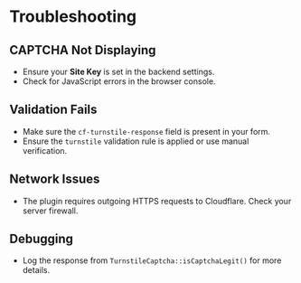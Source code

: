 # Troubleshooting

## CAPTCHA Not Displaying

- Ensure your **Site Key** is set in the backend settings.
- Check for JavaScript errors in the browser console.

## Validation Fails

- Make sure the `cf-turnstile-response` field is present in your form.
- Ensure the `turnstile` validation rule is applied or use manual verification.

## Network Issues

- The plugin requires outgoing HTTPS requests to Cloudflare. Check your server firewall.

## Debugging

- Log the response from `TurnstileCaptcha::isCaptchaLegit()` for more details.
